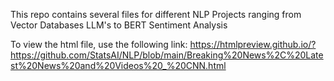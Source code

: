 This repo contains several files for different NLP Projects ranging from Vector Databases LLM's to BERT Sentiment Analysis

To view the html file, use the following link: 
https://htmlpreview.github.io/?https://github.com/StatsAI/NLP/blob/main/Breaking%20News%2C%20Latest%20News%20and%20Videos%20_%20CNN.html
